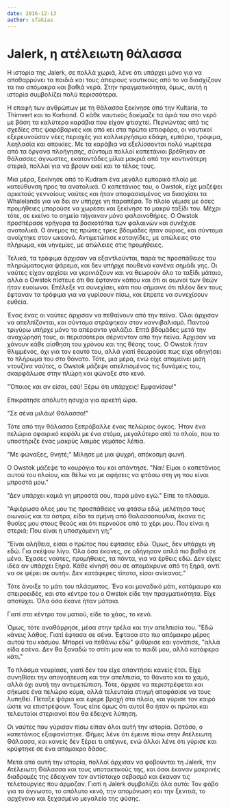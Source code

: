 ```yaml
---
date: 2016-12-13
author: sfakias
---
```

# Jalerk, η ατέλειωτη θάλασσα

Η ιστορία της Jalerk, σε πολλά χωριά, λένε ότι υπάρχει μόνο για να αποθαρρύνει
τα παιδιά και τους άπειρους ναυτικούς από το να διασχίζουν τα πιο απόμακρα και
βαθιά νερά. Στην πραγματικότητα, όμως, αυτή η ιστορία συμβολίζει πολύ
περισσότερα.

H επαφή των ανθρώπων με τη θάλασσα ξεκίνησε από την Kultaria, το Thimvert και
το Korhond. Ο κάθε ναυτικός δοκίμαζε τα όριά του στο νερό με βάση τα καλύτερα
καράβια που είχαν φτιαχτεί. Περνώντας από τις σχεδίες στις ψαρόβαρκες και από
κει στα πρώτα ιστιοφόρα, οι ναυτικοί εξερευνούσαν νέες περιοχές για
καλλιεργήσιμα εδάφη, εμπόριο, τρόφιμα, λεηλασία και αποικίες. Με τα καράβια να
εξελίσσονται πολύ νωρίτερα από τα όργανα πλοήγησης, σύντομα πολλοί καπετάνιοι
βρέθηκαν σε θάλασσες άγνωστες, εκατοντάδες μίλια μακριά από την κοντινότερη
στεριά, πολλοί για να βρουν εκεί και το τέλος τους.  


Μια μέρα, ξεκίνησε από το Kudram ένα μεγάλο εμπορικό πλοίο με κατεύθυνση προς
τα ανατολικά. Ο καπετάνιος του, ο Owstok, είχε μαζέψει αρκετούς γενναίους
ναύτες και ήταν αποφασισμένος να διασχίσει τα Whalelands για να δει αν υπήρχε
γη παραπέρα. To πλοίο γέμισε με όσες προμήθειες μπορούσε να χωρέσει και
ξεκίνησε το μακρύ ταξίδι του. Μέχρι τότε, σε εκείνο το σημείο πήγαιναν μόνο
φαλαινοθήρες. O Owstok προσπέρασε γρήγορα τα βοσκοτόπια των φαλαινών και
συνέχισε ανατολικά. O άνεμος τις πρώτες τρεις βδομάδες ήταν ούριος, και
σύντομα ανοίχτηκε στον ωκεανό. Αντιμετώπισε καταιγίδες, με απώλειες στο
πλήρωμα, και νηνεμίες, με απώλειες στις προμήθειες.

Τελικά, τα τρόφιμα άρχισαν να εξαντλούνται, παρά τις προσπάθειες του
πληρώματοςγια ψάρεμα, και δεν υπήρχε πουθενά κανένα σημάδι γης. Οι ναύτες
είχαν αρχίσει να γκρινιάζουν και να θεωρούν όλο το ταξίδι μάταιο, αλλά ο
Owstok πίστευε ότι θα έφταναν κάπου και ότι οι οιωνοί των θεών ήταν ευοίωνοι.
Επέλεξε να συνεχίσει, κάτι που σήμαινε ότι πλέον δεν τους έφταναν τα τρόφιμα
για να γυρίσουν πίσω, και έπρεπε να συνεχίσουν ευθεία.

Ένας ένας οι ναύτες άρχισαν να πεθαίνουν από την πείνα. Όλοι άρχισαν να
απελπίζονται, και σύντομα στράφηκαν στον καννιβαλισμό. Παντού τριγύρω υπήρχε
μόνο το απέραντο γαλάζιο. Επτά βδομάδες μετά την αναχώρησή τους, οι
περισσότεροι σέρνονταν από την πείνα. Άρχισαν να χάνουν κάθε αίσθηση του
χρόνου και της θέσης τους. O Owstok ήταν θλιμμένος, όχι για τον εαυτό του,
αλλά γιατί θεωρούσε πως είχε οδηγήσει το πλήρωμά του στο θάνατο. Τότε, μια
μέρα, ενώ είχε απομείνει μισή ντουζίνα ναύτες, ο Owstok μάζεψε απελπισμένος
τις δυνάμεις του, σκαρφάλωσε στην πλώρη και φώναξε στο κενό.  


"Όποιος και αν είσαι, εσύ! Ξέρω ότι υπάρχεις! Εμφανίσου!"

Επικράτησε απόλυτη ησυχία για αρκετή ώρα.

"Σε σένα μιλάω! Θάλασσα!"

Τότε από την θάλασσα ξεπρόβαλλε ένας πελώριος όγκος. Ήταν ένα πελώριο σφαιρικό
κεφάλι με ένα στόμα, μεγαλύτερο από το πλοίο, που το υποστήριζε ένας μακρύς
λαιμός γεμάτος λέπια.

"Με φώναξες, θνητέ;" Μίλησε με μια ψυχρή, απόκοσμη φωνή.

O Owstok μάζεψε το κουράγιο του και απάντησε. "Ναι! Είμαι ο καπετάνιος αυτού
του πλοίου, και θέλω να με αφήσεις να φτάσω στη γη που είναι μπροστά μου."

"Δεν υπάρχει καμιά γη μπροστά σου, παρά μόνο εγώ." Είπε το πλάσμα.

"Αφιέρωσα όλες μου τις προσπάθειες να φτάσω εδώ, μελέτησα τους οιωνούς και τα
άστρα, είδα τα σμήνη από θαλασσοπούλια, έκανα τις θυσίες μου στους θεούς και
ότι περνούσε από το χέρι μου. Που είναι η στεριά; Που είναι η υποσχόμενη γη;"

"Είναι αλήθεια, είσαι ο πρώτος που έφτασες εδώ. Όμως, δεν υπάρχει γη εδώ. Για
σκέψου λίγο. Όλα όσα έκανες, σε οδήγησαν απλά πιο βαθιά σε μένα. Έχασες
ναύτες, προμήθειες, τα πάντα, για να έρθεις εδώ. Δεν είχες ιδέα αν υπάρχει
ξηρά. Κάθε κίνησή σου σε απομάκρυνε από τη ξηρά, αντί να σε φέρει σε αυτήν.
Δεν κατάφερες τίποτα, είσαι ανίκανος."

Τότε άνοιξε το μάτι του πλάσματος. Ένα και μοναδικό μάτι, κατάμαυρο και
σπειροειδές, και στο κέντρο του ο Owstok είδε την πραγματικότητα. Είχε
αποτύχει. Όλα όσα έκανε ήταν μάταια.

Γιατί στο κέντρο του ματιού, είδε το χάος, το κενό.

Όμως, τότε αναθάρρησε, μέσα στην τρέλα και την απελπισία του. "Εδώ κάνεις
λάθος. Γιατί έφτασα σε σένα. Έφτασα στο πιο απόμακρο μέρος αυτού του κόσμου.
Μπορεί να πεθάνω εδώ" ψιθύρισε και γονάτισε, "αλλά είδα εσένα. Δεν θα ξαναδώ
το σπίτι μου και το παιδί μου, αλλά κατάφερα κάτι."

Το πλάσμα νευρίασε, γιατί δεν του είχε απαντήσει κανείς έτσι. Είχε συνηθίσει
την απογοήτευση και την απελπισία, το θάνατο και το χαμό, αλλά όχι αυτή την
αντιμετώπιση. Τότε, άρχισε να περιστρέφεται και σήκωσε ένα πελώριο κύμα, αλλά
τελευταία στιγμή αποφάσισε να τους λυπηθεί. Πέταξε ψάρια και έφερε βροχή στο
πλοίο, και γύρισε τον καιρό ώστε να επιστρέψουν. Τους είπε όμως ότι αυτοί θα
ήταν οι πρώτοι και τελευταίοι στεριανοί που θα έδειχνε λύπηση.  


Οι ναύτες που γύρισαν πίσω είπαν όλοι αυτή την ιστορία. Ωστόσο, ο καπετάνιος
εξαφανίστηκε. Φήμες λένε ότι έμεινε πίσω στην Ατέλειωτη Θάλασσα, και κανείς
δεν ξέρει τι απέγινε, ενώ άλλοι λένε ότι γύρισε και κρύφτηκε σε ένα απόμακρο
δάσος.

Μετά από αυτή την ιστορία, πολλοί άρχισαν να φοβούνται τη Jalerk, την
Ατέλειωτη Θάλασσα και τους υποτακτικούς της, και όσοι έκαναν μακρινές
διαδρομές της έδειχναν τον αντίστοιχο σεβασμό και έκαναν τις τελετουργίες που
άρμοζαν. Γιατί η Jalerk συμβολίζει όλα αυτά: Τον φόβο για το άγνωστο, το
απόλυτο κενό, την απομόνωση και την ξενιτιά, το αρχέγονο και ξεχασμένο
μεγαλείο της φύσης.

